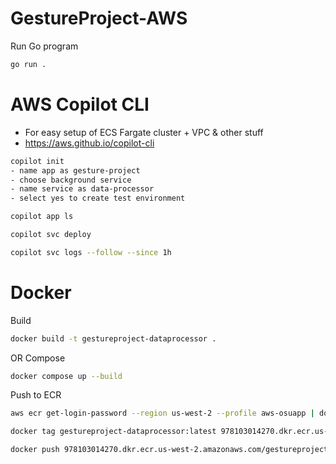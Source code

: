 # GestureProject-AWS

Run Go program

```bash
go run .
```

# AWS Copilot CLI
- For easy setup of ECS Fargate cluster + VPC & other stuff
- https://aws.github.io/copilot-cli
```bash
copilot init
- name app as gesture-project
- choose background service
- name service as data-processor
- select yes to create test environment

copilot app ls

copilot svc deploy

copilot svc logs --follow --since 1h
```

# Docker

Build

```bash
docker build -t gestureproject-dataprocessor .
```

OR Compose

```bash
docker compose up --build
```

Push to ECR

```bash
aws ecr get-login-password --region us-west-2 --profile aws-osuapp | docker login --username AWS --password-stdin 978103014270.dkr.ecr.us-west-2.amazonaws.com

docker tag gestureproject-dataprocessor:latest 978103014270.dkr.ecr.us-west-2.amazonaws.com/gestureproject-dataprocessor:latest

docker push 978103014270.dkr.ecr.us-west-2.amazonaws.com/gestureproject-dataprocessor:latest
```
